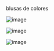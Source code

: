 blusas de colores


![image](https://user-images.githubusercontent.com/99924826/157767886-ef83d9d1-55d1-4f88-b617-470cc0e851fd.png)


![image](https://user-images.githubusercontent.com/99924826/157767961-d5d97592-9c9e-4a3c-bc21-a4702c0cac76.png)



![image](https://user-images.githubusercontent.com/99924826/157768059-858efea9-8ed6-4361-9a31-7f34f1cd7051.png)









